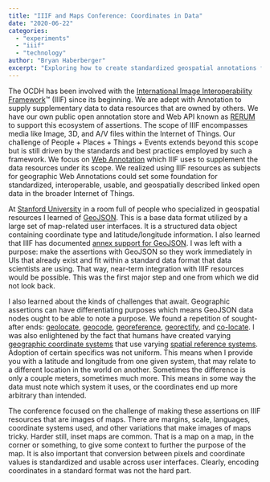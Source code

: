 ```yaml
---
title: "IIIF and Maps Conference: Coordinates in Data"
date: "2020-06-22"
categories: 
  - "experiments"
  - "iiif"
  - "technology"
author: "Bryan Haberberger"
excerpt: "Exploring how to create standardized geospatial annotations for IIIF resources using GeoJSON and Web Annotation standards for interoperable linked open data."
---
```


The OCDH has been involved with the [International Image Interoperability Framework](https://iiif.io)™ (IIIF) since its beginning.  We are adept with Annotation to supply supplementary data to data resources that are owned by others.  We have our own public open annotation store and Web API known as [RERUM](http://rerum.io) to support this ecosystem of assertions.  The scope of IIIF encompasses media like Image, 3D, and A/V files within the Internet of Things. Our challenge of People + Places + Things + Events extends beyond this scope but is still driven by the standards and best practices employed by such a framework.  We focus on [Web Annotation](https://www.w3.org/TR/annotation-model/) which IIIF uses to supplement the data resources under its scope.  We realized using IIIF resources as subjects for geographic Web Annotations could set some foundation for standardized, interoperable, usable, and geospatially described linked open data in the broader Internet of Things.

At [Stanford University](https://www.stanford.edu/) in a room full of people who specialized in geospatial resources I learned of [GeoJSON](https://geojson.org/).  This is a base data format utilized by a large set of map-related user interfaces. It is a structured data object containing coordinate type and latitude/longitude information.  I also learned that IIIF has documented [annex support for GeoJSON](https://iiif.io/api/annex/services/#geojson).  I was left with a purpose: make the assertions with GeoJSON so they work immediately in UIs that already exist and fit within a standard data format that data scientists are using.  That way, near-term integration with IIIF resources would be possible.  This was the first major step and one from which we did not look back.

I also learned about the kinds of challenges that await.  Geographic assertions can have differentiating purposes which means GeoJSON data nodes ought to be able to note a purpose.  We found a repetition of sought-after ends: [geolocate](https://www.dictionary.com/browse/geolocation?s=t), [geocode](https://www.dictionary.com/browse/geocode?s=t), [georeference](https://en.wikipedia.org/wiki/Georeferencing), [georectify](https://www.yourdictionary.com/georectification), and [co-locate](https://www.dictionary.com/browse/colocate?s=ts).  I was also enlightened by the fact that humans have created varying [geographic coordinate systems](https://en.wikipedia.org/wiki/Geographic_coordinate_system) that use varying [spatial reference systems](https://en.wikipedia.org/wiki/Spatial_reference_system).  Adoption of certain specifics was not uniform.  This means when I provide you with a latitude and longitude from one given system, that may relate to a different location in the world on another.  Sometimes the difference is only a couple meters, sometimes much more.  This means in some way the data must note which system it uses, or the coordinates end up more arbitrary than intended.

The conference focused on the challenge of making these assertions on IIIF resources that are images of maps. There are margins, scale, languages, coordinate systems used, and other variations that make images of maps tricky.  Harder still, inset maps are common.  That is a map on a map, in the corner or something, to give some context to further the purpose of the map.  It is also important that conversion between pixels and coordinate values is standardized and usable across user interfaces.  Clearly, encoding coordinates in a standard format was not the hard part.
